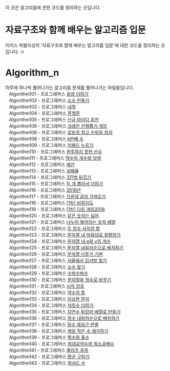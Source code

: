 
이 곳은 알고리즘에 관한 코드를 정리하는 곳입니다.

# 자료구조와 함께 배우는 알고리즘 입문
이지스 퍼블리싱의 '자료구조와 함께 배우는 알고리즘 입문'에 대한 코드를 정리하는 곳입니다.
ㅇ
# Algorithm_n
하루에 하나씩 풀어나가는 알고리즘 문제를 풀어나가는 파일들입니다.<br>
&nbsp;&nbsp;&nbsp;Algorithm101 - 프로그래머스 [음양 더하기](https://programmers.co.kr/learn/courses/30/lessons/76501)<br>
&nbsp;&nbsp;&nbsp;Algorithm102 - 프로그래머스 [소수 만들기](https://programmers.co.kr/learn/courses/30/lessons/12977)<br>
&nbsp;&nbsp;&nbsp;Algorithm103 - 프로그래머스 [내적](https://programmers.co.kr/learn/courses/30/lessons/70128)<br>
&nbsp;&nbsp;&nbsp;Algorithm104 - 프로그래머스 [폰켓몬](https://programmers.co.kr/learn/courses/30/lessons/1845)<br>
&nbsp;&nbsp;&nbsp;Algorithm105 - 프로그래머스 [신규 아이디 추천](https://programmers.co.kr/learn/courses/30/lessons/72410)<br>
&nbsp;&nbsp;&nbsp;Algorithm106 - 프로그래머스 [크레인 인형뽑기 게임](https://programmers.co.kr/learn/courses/30/lessons/64061)<br>
&nbsp;&nbsp;&nbsp;Algorithm106 - 프로그래머스 [로또의 최고 순위와 최저 ](https://programmers.co.kr/learn/courses/30/lessons/77484)<br>
&nbsp;&nbsp;&nbsp;Algorithm108 - 프로그래머스 [k번째 수](https://programmers.co.kr/learn/courses/30/lessons/42748)<br>
&nbsp;&nbsp;&nbsp;Algorithm109 - 프로그래머스 [키패드 누르기](https://programmers.co.kr/learn/courses/30/lessons/67256)<br>
&nbsp;&nbsp;&nbsp;Algorithm110 - 프로그래머스 [완주하지 못한 선수](https://programmers.co.kr/learn/courses/30/lessons/42576)<br>
&nbsp;&nbsp;&nbsp;Algorithm111 - 프로그래머스 [약수의 개수와 덧셈](https://programmers.co.kr/learn/courses/30/lessons/77884)<br>
&nbsp;&nbsp;&nbsp;Algorithm112 - 프로그래머스 [예산](https://programmers.co.kr/learn/courses/30/lessons/12982)<br>
&nbsp;&nbsp;&nbsp;Algorithm113 - 프로그래머스 [실패율](https://programmers.co.kr/learn/courses/30/lessons/12982)<br>
&nbsp;&nbsp;&nbsp;Algorithm114 - 프로그래머스 [3진법 뒤집기](https://programmers.co.kr/learn/courses/30/lessons/68935)<br>
&nbsp;&nbsp;&nbsp;Algorithm115 - 프로그래머스 [두 개 뽑아서 더하기](https://programmers.co.kr/learn/courses/30/lessons/68644)<br>
&nbsp;&nbsp;&nbsp;Algorithm116 - 프로그래머스 [2016년](https://programmers.co.kr/learn/courses/30/lessons/12901)<br>
&nbsp;&nbsp;&nbsp;Algorithm117 - 프로그래머스 [가운데 글자 가져오기](https://programmers.co.kr/learn/courses/30/lessons/12903)<br>
&nbsp;&nbsp;&nbsp;Algorithm118 - 프로그래머스 [[1차] 비밀지도](https://programmers.co.kr/learn/courses/30/lessons/17681)<br>
&nbsp;&nbsp;&nbsp;Algorithm119 - 프로그래머스 [[1차] 다트 게임2018](https://programmers.co.kr/learn/courses/30/lessons/17682)<br>
&nbsp;&nbsp;&nbsp;Algorithm120 - 프로그래머스 [같은 숫자는 싫어](https://programmers.co.kr/learn/courses/30/lessons/12906)<br>
&nbsp;&nbsp;&nbsp;Algorithm121 - 프로그래머스 [나누어 떨어지는 숫자 배열](https://programmers.co.kr/learn/courses/30/lessons/12910)<br>
&nbsp;&nbsp;&nbsp;Algorithm122 - 프로그래머스 [두 정수 사이의 합](https://programmers.co.kr/learn/courses/30/lessons/12912)<br>
&nbsp;&nbsp;&nbsp;Algorithm123 - 프로그래머스 [문자열 내 마음대로 정렬하기](https://programmers.co.kr/learn/courses/30/lessons/12915)<br>
&nbsp;&nbsp;&nbsp;Algorithm124 - 프로그래머스 [문자열 내 p와 y의 개수](https://programmers.co.kr/learn/courses/30/lessons/12916)<br>
&nbsp;&nbsp;&nbsp;Algorithm125 - 프로그래머스 [문자열 내림차순으로 배치하기](https://programmers.co.kr/learn/courses/30/lessons/12917)<br>
&nbsp;&nbsp;&nbsp;Algorithm126 - 프로그래머스 [문자열 다루기 기본](https://programmers.co.kr/learn/courses/30/lessons/12918)<br>
&nbsp;&nbsp;&nbsp;Algorithm127 - 프로그래머스 [서울에서 김서방 찾기](https://programmers.co.kr/learn/courses/30/lessons/12919)<br>
&nbsp;&nbsp;&nbsp;Algorithm128 - 프로그래머스 [소수 찾기](https://programmers.co.kr/learn/courses/30/lessons/12921)<br>
&nbsp;&nbsp;&nbsp;Algorithm129 - 프로그래머스 [수박수박수](https://programmers.co.kr/learn/courses/30/lessons/12922)<br>
&nbsp;&nbsp;&nbsp;Algorithm130 - 프로그래머스 [문자열을 정수로 바꾸기](https://programmers.co.kr/learn/courses/30/lessons/12925)<br>
&nbsp;&nbsp;&nbsp;Algorithm131 - 프로그래머스 [시저 암호](https://programmers.co.kr/learn/courses/30/lessons/12926)<br>
&nbsp;&nbsp;&nbsp;Algorithm132 - 프로그래머스 [약수의 합](https://programmers.co.kr/learn/courses/30/lessons/12928)<br>
&nbsp;&nbsp;&nbsp;Algorithm133 - 프로그래머스 [이상한 문자](https://programmers.co.kr/learn/courses/30/lessons/12930)<br>
&nbsp;&nbsp;&nbsp;Algorithm134 - 프로그래머스 [자릿수 더하기](https://programmers.co.kr/learn/courses/30/lessons/12931)<br>
&nbsp;&nbsp;&nbsp;Algorithm135 - 프로그래머스 [자연수 뒤집어 배열로 만들기](https://programmers.co.kr/learn/courses/30/lessons/12932)<br>
&nbsp;&nbsp;&nbsp;Algorithm136 - 프로그래머스 [정수 내림차순으로 배치하기](https://programmers.co.kr/learn/courses/30/lessons/12933)<br>
&nbsp;&nbsp;&nbsp;Algorithm137 - 프로그래머스 [정수 제곱근 판별](https://programmers.co.kr/learn/courses/30/lessons/12934)<br>
&nbsp;&nbsp;&nbsp;Algorithm138 - 프로그래머스 [제일 작은 수 제거하기](https://programmers.co.kr/learn/courses/30/lessons/12935)<br>
&nbsp;&nbsp;&nbsp;Algorithm139 - 프로그래머스 [짝수와 홀수](https://programmers.co.kr/learn/courses/30/lessons/12937)<br>
&nbsp;&nbsp;&nbsp;Algorithm140 - 프로그래머스 [최대공약수와 최소공배수](https://programmers.co.kr/learn/courses/30/lessons/12940)<br>
&nbsp;&nbsp;&nbsp;Algorithm141 - 프로그래머스 [콜라츠 추측](https://programmers.co.kr/learn/courses/30/lessons/12943)<br>
&nbsp;&nbsp;&nbsp;Algorithm142 - 프로그래머스 [평균 구하기](https://programmers.co.kr/learn/courses/30/lessons/12944)<br>
&nbsp;&nbsp;&nbsp;Algorithm143 - 프로그래머스 [하샤드 수](https://programmers.co.kr/learn/courses/30/lessons/12947?language=python3)<br>
